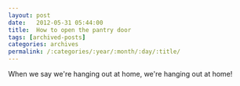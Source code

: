 ```yaml
---
layout: post
date:	2012-05-31 05:44:00
title:  How to open the pantry door
tags: [archived-posts]
categories: archives
permalink: /:categories/:year/:month/:day/:title/
---
```

<lj-embed id="907"/>

When we say we're hanging out at home, we're hanging out at home!
